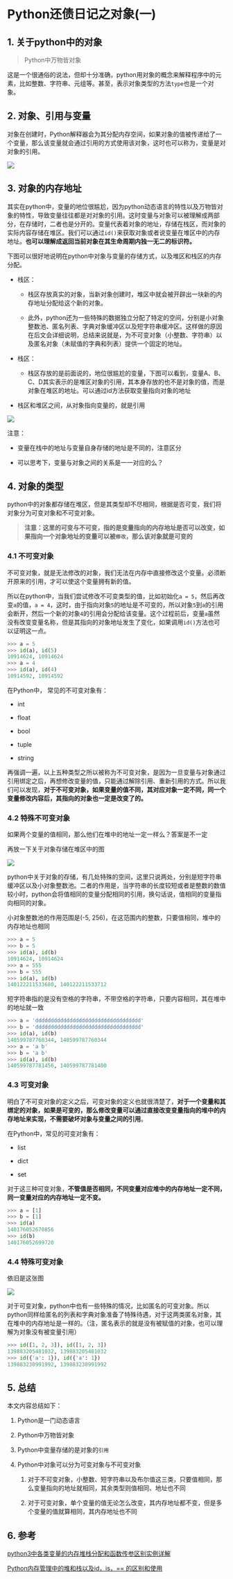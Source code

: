 # Python还债日记之对象(一)


<!-- more -->

## 1. 关于python中的对象

> Python中万物皆对象

这是一个很通俗的说法，但却十分准确，python用对象的概念来解释程序中的元素，比如整数、字符串、元组等。甚至，表示对象类型的方法`type`也是一个对象。

## 2. 对象、引用与变量

对象在创建时，Python解释器会为其分配内存空间，如果对象的值被传递给了一个变量，那么该变量就会通过引用的方式使用该对象，这时也可以称为，变量是对对象的引用。

![](https://raw.githubusercontent.com/shmilywh/PicturesForBlog/master/2021/03/28-17-13-17-2021-03-28-17-13-13-image.png)

## 3. 对象的内存地址

其实在python中，变量的地位很尴尬，因为python动态语言的特性以及万物皆对象的特性，导致变量往往都是对对象的引用。这时变量与对象可以被理解成两部分，在存储时，二者也是分开的。变量代表着对象的地址，存储在栈区，而对象的实际内容存储在堆区。我们可以通过`id()`来获取对象或者说变量在堆区中的内存地址。**也可以理解成返回当前对象在其生命周期内独一无二的标识符。**

下图可以很好地说明在python中对象与变量的存储方式，以及堆区和栈区的内存分配。

- 栈区：
  
  - 栈区存放真实的对象，当新对象创建时，堆区中就会被开辟出一块新的内存地址分配给这个新的对象。
  
  - 此外，python还为一些特殊的数据独立分配了特定的空间，分别是小对象整数池、匿名列表、字典对象缓冲区以及短字符串缓冲区。这样做的原因在后文会详细说明，总结来说就是，为不可变对象（小整数、字符串）以及匿名对象（未赋值的字典和列表）提供一个固定的地址。

- 栈区：
  
  - 栈区存放的是前面说的，地位很尴尬的变量，下图可以看到，变量A、B、C、D其实表示的是堆区对象的引用，其本身存放的也不是对象的值，而是对象在堆区的地址。可以通过id方法获取变量指向对象的地址

- 栈区和堆区之间，从对象指向变量的，就是引用

![](https://raw.githubusercontent.com/shmilywh/PicturesForBlog/master/2021/04/25-22-39-37-2021-04-25-22-39-32-image.png)

注意：

- 变量在栈中的地址与变量自身存储的地址是不同的，注意区分

- 可以思考下，变量与对象之间的关系是一一对应的么？

## 4. 对象的类型

python中的对象都存储在堆区，但是其类型却不尽相同，根据是否可变，我们将对象分为可变对象和不可变对象。

> **注意：这里的可变与不可变，指的是变量指向的内存地址是否可以改变，如果指向一个对象地址的变量可以被`修改`，那么该对象就是可变的**

### 4.1 不可变对象

不可变对象，就是无法修改的对象，我们无法在内存中直接修改这个变量。必须断开原来的引用，才可以使这个变量拥有新的值。

所以在python中，当我们尝试修改不可变类型的值，比如初始化`a = 5`，然后再改变`a`的值，`a = 4`，这时，由于指向对象`5`的地址是不可变的，所以对象`5`到`a`的引用会断开，然后一个新的对象`4`的引用会分配给该变量。这个过程前后，变量`a`虽然没有改变变量名称，但是其指向的对象地址发生了变化，如果调用`id()`方法也可以证明这一点。

```python
>>> a = 5
>>> id(a), id(5)
10914624, 10914624
>>> a = 4
>>> id(a), id(4)
10914592, 10914592
```

 在Python中， 常见的不可变对象有：

- int

- float

- bool

- tuple

- string

再强调一遍，以上五种类型之所以被称为不可变对象，是因为一旦变量与对象通过引用绑定之后，再想修改变量的值，只能通过解除引用、重新引用的方式。所以我们可以发现，**对于不可变对象，如果变量的值不同，其对应对象一定不同，同一个变量修改内容后，其指向的对象也一定是改变了的。**

### 4.2 特殊不可变对象

如果两个变量的值相同，那么他们在堆中的地址一定一样么？答案是不一定

再放一下关于对象存储在堆区中的图

![](https://raw.githubusercontent.com/shmilywh/PicturesForBlog/master/2021/04/26-10-36-43-2021-04-26-10-36-38-image.png)

python中关于对象的存储，有几处特殊的空间，这里只说两处，分别是短字符串缓冲区以及小对象整数池。二者的作用是，当字符串的长度较短或者是整数的数值较小时，python会将值相同的变量分配相同的引用，换句话说，值相同的变量指向相同的对象。

小对象整数池的作用范围是(-5, 256)，在这范围内的整数，只要值相同，堆中的内存地址也相同

```python
>>> a = 5
>>> b = 5
>>> id(a), id(b)
10914624, 10914624
>>> a = 555
>>> b = 555
>>> id(a), id(b)
140122211533680, 140122211533712
```

短字符串指的是没有空格的字符串，不带空格的字符串，只要内容相同，其在堆中的地址就一致

```python
>>> a = 'dddddddddddddddddddddddddddddddddd'
>>> b = 'dddddddddddddddddddddddddddddddddd'
>>> id(a), id(b)
140599787760344, 140599787760344
>>> a = 'a b'
>>> b = 'a b'
>>> id(a), id(b)
140599787781456, 140599787781400
```

### 4.3 可变对象

明白了不可变对象的定义之后，可变对象的定义也就很清楚了，**对于一个变量和其绑定的对象，如果是可变的，那么修改变量可以通过直接改变变量指向的堆中的内存地址来实现，不需要破坏对象与变量之间的引用**。

在Python中，常见的可变对象有：

- list

- dict

- set

对于这三种可变对象，**不管值是否相同，不同变量对应堆中的内存地址一定不同，同一变量对应的内存地址一定不变。**

```python
>>> a = [1]
>>> b = [1]
>>> id(a)
140176052670856
>>> id(b)
140176052699720
```

### 4.4 特殊可变对象

依旧是这张图

![](https://raw.githubusercontent.com/shmilywh/PicturesForBlog/master/2021/04/26-10-47-45-2021-04-26-10-47-42-image.png)

对于可变对象，python中也有一些特殊的情况，比如匿名的可变对象。所以python同样给匿名的列表和字典对象准备了特殊待遇，对于这两类匿名对象，其在堆中的内存地址是一样的。（注，匿名表示的就是没有被赋值的对象，也可以理解为对象没有被变量引用）

```python
>>> id([1, 2, 3]), id([1, 2, 3])
139883205481032, 139883205481032
>>> id({'a': 1}), id({'a': 1})
139883230991992, 139883230991992
```

## 5. 总结

本文内容总结如下：

1. Python是一门动态语言

2. Python中万物皆对象

3. Python中变量存储的是对象的`引用`

4. Python中对象可以分为可变对象与不可变对象
   
   1. 对于不可变对象，小整数、短字符串以及布尔值这三类，只要值相同，那么变量指向的地址就相同，其余类型则值相同、地址也不同
   
   2. 对于可变对象，单个变量的值无论怎么改变，其内存地址都不变，但是多个变量的值就算相同，其内存地址也不同

## 6. 参考

[python3中各类变量的内存堆栈分配和函数传参区别实例详解](https://blog.csdn.net/Victor2code/article/details/106959552)

[Python内存管理中的堆和栈以及id，is，== 的区别和使用](https://blog.csdn.net/qq_41065770/article/details/104623012)
